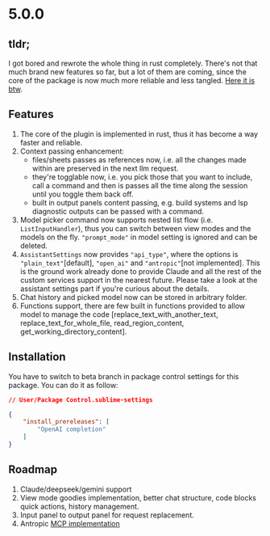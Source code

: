 # 5.0.0

## tldr;

I got bored and rewrote the whole thing in rust completely. There's not that much brand new features so far, but a lot of them are coming, since the core of the package is now much more reliable and less tangled. [Here it is btw](https://github.com/yaroslavyaroslav/llm_runner).

## Features

1. The core of the plugin is implemented in rust, thus it has become a way faster and reliable.
2. Context passing enhancement:
    - files/sheets passes as references now, i.e. all the changes made within are preserved in the next llm request.
    - they're togglable now, i.e. you pick those that you want to include, call a command and then is passes all the time along the session until you toggle them back off.
    - built in output panels content passing, e.g. build systems and lsp diagnostic outputs can be passed with a command.
3. Model picker command now supports nested list flow (i.e. `ListInputHandler`), thus you can switch between view modes and the models on the fly. `"prompt_mode"` in model setting is ignored and can be deleted.
4. `AssistantSettings` now provides `"api_type"`, where the options is `"plain_text"`[default], `"open_ai"` and `"antropic"`[not implemented]. This is the ground work already done to provide Claude and all the rest of the custom services support in the nearest future. Please take a look at the assistant settings part if you're curious about the details.
5. Chat history and picked model now can be stored in arbitrary folder.
6. Functions support, there are few built in functions provided to allow model to manage the code [replace_text_with_another_text, replace_text_for_whole_file, read_region_content, get_working_directory_content].

## Installation

You have to switch to beta branch in package control settings for this package. You can do it as follow:

```json
// User/Package Control.sublime-settings

{
    "install_prereleases": [
        "OpenAI completion"
    ]
}
```

## Roadmap

1. Claude/deepseek/gemini support
2. View mode goodies implementation, better chat structure, code blocks quick actions, history management.
3. Input panel to output panel for request replacement.
4. Antropic [MCP implementation](https://docs.anthropic.com/en/docs/build-with-claude/mcp)
